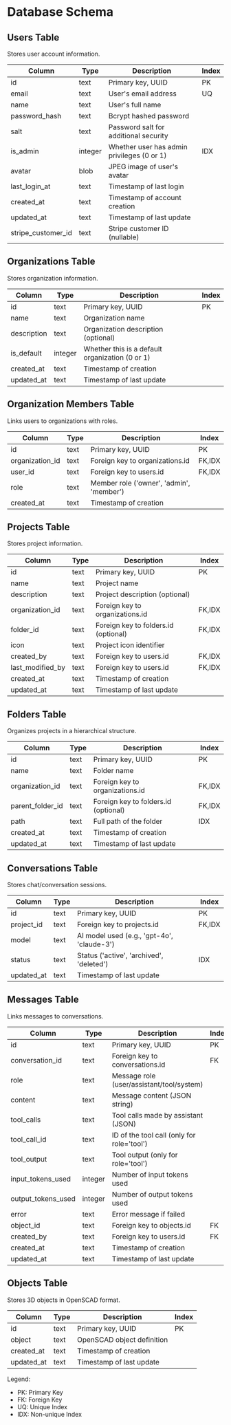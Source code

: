 # Database Schema

## Users Table

Stores user account information.

| Column       | Type    | Description                                    | Index |
|--------------|---------|------------------------------------------------|-------|
| id           | text    | Primary key, UUID                              | PK    |
| email        | text    | User's email address                           | UQ    |
| name         | text    | User's full name                               |       |
| password_hash| text    | Bcrypt hashed password                         |       |
| salt         | text    | Password salt for additional security          |       |
| is_admin     | integer | Whether user has admin privileges (0 or 1)     | IDX   |
| avatar       | blob    | JPEG image of user's avatar                    |       |
| last_login_at| text    | Timestamp of last login                        |       |
| created_at   | text    | Timestamp of account creation                  |       |
| updated_at   | text    | Timestamp of last update                       |       |
| stripe_customer_id | text | Stripe customer ID (nullable)               |       |

## Organizations Table

Stores organization information.

| Column      | Type    | Description                                    | Index |
|-------------|---------|------------------------------------------------|-------|
| id          | text    | Primary key, UUID                              | PK    |
| name        | text    | Organization name                              |       |
| description | text    | Organization description (optional)            |       |
| is_default  | integer | Whether this is a default organization (0 or 1)|       |
| created_at  | text    | Timestamp of creation                          |       |
| updated_at  | text    | Timestamp of last update                       |       |

## Organization Members Table

Links users to organizations with roles.

| Column          | Type    | Description                                    | Index |
|-----------------|---------|------------------------------------------------|-------|
| id              | text    | Primary key, UUID                              | PK    |
| organization_id | text    | Foreign key to organizations.id                | FK,IDX|
| user_id         | text    | Foreign key to users.id                        | FK,IDX|
| role            | text    | Member role ('owner', 'admin', 'member')       |       |
| created_at      | text    | Timestamp of creation                          |       |

## Projects Table

Stores project information.

| Column          | Type    | Description                                    | Index |
|-----------------|---------|------------------------------------------------|-------|
| id              | text    | Primary key, UUID                              | PK    |
| name            | text    | Project name                                   |       |
| description     | text    | Project description (optional)                 |       |
| organization_id | text    | Foreign key to organizations.id                | FK,IDX|
| folder_id       | text    | Foreign key to folders.id (optional)           | FK,IDX|
| icon            | text    | Project icon identifier                        |       |
| created_by      | text    | Foreign key to users.id                        | FK,IDX|
| last_modified_by| text    | Foreign key to users.id                        | FK,IDX|
| created_at      | text    | Timestamp of creation                          |       |
| updated_at      | text    | Timestamp of last update                       |       |

## Folders Table

Organizes projects in a hierarchical structure.

| Column          | Type    | Description                                    | Index |
|-----------------|---------|------------------------------------------------|-------|
| id              | text    | Primary key, UUID                              | PK    |
| name            | text    | Folder name                                    |       |
| organization_id | text    | Foreign key to organizations.id                | FK,IDX|
| parent_folder_id| text    | Foreign key to folders.id (optional)           | FK,IDX|
| path            | text    | Full path of the folder                        | IDX   |
| created_at      | text    | Timestamp of creation                          |       |
| updated_at      | text    | Timestamp of last update                       |       |

## Conversations Table

Stores chat/conversation sessions.

| Column          | Type    | Description                                    | Index |
|-----------------|---------|------------------------------------------------|-------|
| id              | text    | Primary key, UUID                              | PK    |
| project_id      | text    | Foreign key to projects.id                     | FK,IDX|
| model           | text    | AI model used (e.g., 'gpt-4o', 'claude-3')     |       |
| status          | text    | Status ('active', 'archived', 'deleted')       | IDX   |
| updated_at      | text    | Timestamp of last update                       |       |

## Messages Table

Links messages to conversations.

| Column            | Type    | Description                                    | Index |
|-------------------|---------|------------------------------------------------|-------|
| id                | text    | Primary key, UUID                              | PK    |
| conversation_id   | text    | Foreign key to conversations.id                | FK    |
| role              | text    | Message role (user/assistant/tool/system)      |       |
| content           | text    | Message content (JSON string)                  |       |
| tool_calls        | text    | Tool calls made by assistant (JSON)            |       |
| tool_call_id      | text    | ID of the tool call (only for role='tool')     |       |
| tool_output       | text    | Tool output (only for role='tool')             |       |
| input_tokens_used | integer | Number of input tokens used                    |       |
| output_tokens_used| integer | Number of output tokens used                   |       |
| error             | text    | Error message if failed                        |       |
| object_id         | text    | Foreign key to objects.id                      | FK    |
| created_by        | text    | Foreign key to users.id                        | FK    |
| created_at        | text    | Timestamp of creation                          |       |
| updated_at        | text    | Timestamp of last update                       |       |

## Objects Table

Stores 3D objects in OpenSCAD format.

| Column      | Type    | Description                                    | Index |
|-------------|---------|------------------------------------------------|-------|
| id          | text    | Primary key, UUID                              | PK    |
| object      | text    | OpenSCAD object definition                     |       |
| created_at  | text    | Timestamp of creation                          |       |
| updated_at  | text    | Timestamp of last update                       |       |


Legend:
- PK: Primary Key
- FK: Foreign Key
- UQ: Unique Index
- IDX: Non-unique Index 
